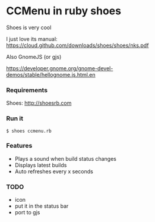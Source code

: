 # CCMenu in ruby shoes

Shoes is very cool

I just love its manual: https://cloud.github.com/downloads/shoes/shoes/nks.pdf

Also GnomeJS (or gjs) 

https://developer.gnome.org/gnome-devel-demos/stable/hellognome.js.html.en


### Requirements

Shoes: http://shoesrb.com

### Run it

```
$ shoes ccmenu.rb
```

### Features

- Plays a sound when build status changes
- Displays latest builds
- Auto refreshes every x seconds

### TODO

- icon
- put it in the status bar
- port to gjs 

